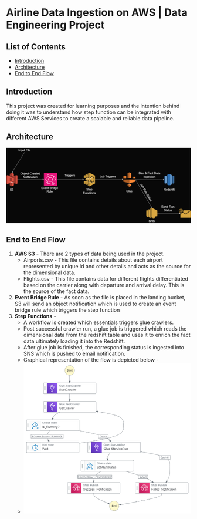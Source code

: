 # Airline Data Ingestion on AWS | Data Engineering Project

## List of Contents
- [Introduction](#introduction)
- [Architecture](#architecture)
- [End to End Flow](#end-to-end-flow)

## Introduction

This project was created for learning purposes and the intention behind doing it was to understand how step function can be integrated with different AWS Services to create a scalable and reliable data pipeline. 

## Architecture

![Architecture](./assets/Airline-Pipeline-Architecture.png)

## End to End Flow

1. **AWS S3** - There are 2 types of data being used in the project. <br/>
    - Airports.csv - This file contains details about each airport represented by unique Id and other details and acts as the source for the dimensional data.
    - Flights.csv - This file contains data for different flights differentiated based on the carrier along with departure and arrival delay. This is the source of the fact data.
2. **Event Bridge Rule** - As soon as the file is placed in the landing bucket, S3 will send an object notification which is used to create an event bridge rule which triggers the step function
3. **Step Functions** - 
    - A workflow is created which essentials triggers glue crawlers.
    - Post successful crawler run, a glue job is triggered which reads the dimensional data from the redshift table and uses it to enrich the fact data ultimately loading it into the Redshift.
    - After glue job is finished, the corresponding status is ingested into SNS which is pushed to email notification.
    - Graphical representation of the flow is depicted below - 
    - ![Step-Workflow](./assets/stepfunctions_graph.png)